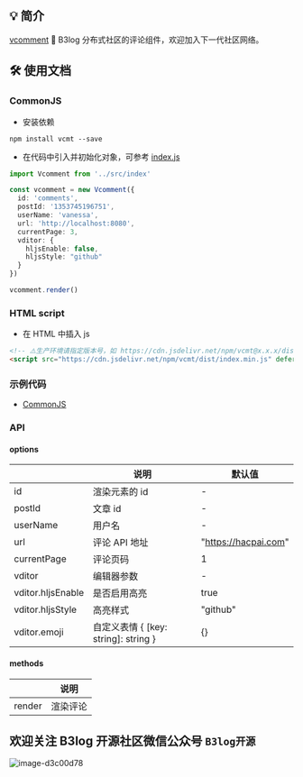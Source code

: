 ## 💡 简介

[vcomment](https://github.com/Vanessa219/vcomment) 🧵 B3log 分布式社区的评论组件，欢迎加入下一代社区网络。

## 🛠️ 使用文档

### CommonJS

* 安装依赖

```shell
npm install vcmt --save
```

* 在代码中引入并初始化对象，可参考 [index.js](https://github.com/Vanessa219/vcomment/blob/master/demo/index.js)

```ts
import Vcomment from '../src/index'

const vcomment = new Vcomment({
  id: 'comments',
  postId: '1353745196751',
  userName: 'vanessa',
  url: 'http://localhost:8080',
  currentPage: 3,
  vditor: {
    hljsEnable: false,
    hljsStyle: "github"
  }
})

vcomment.render()
```

### HTML script

* 在 HTML 中插入 js

```html
<!-- ⚠️生产环境请指定版本号，如 https://cdn.jsdelivr.net/npm/vcmt@x.x.x/dist... -->
<script src="https://cdn.jsdelivr.net/npm/vcmt/dist/index.min.js" defer></script>
```

### 示例代码

* [CommonJS](https://github.com/Vanessa219/vcomment/blob/master/demo/index.js)

### API

#### options

| |说明|	默认值|
|---|---|---|
| id| 渲染元素的 id |-|
| postId| 文章 id |-|
| userName| 用户名 |-|
| url| 评论 API 地址 |"https://hacpai.com"|
| currentPage| 评论页码|1|
|vditor|编辑器参数|-|
|vditor.hljsEnable|是否启用高亮|true|
|vditor.hljsStyle|高亮样式|"github"|
|vditor.emoji|自定义表情 { [key: string]: string }|{}|

#### methods

| |说明|
|---|---|
|render|渲染评论|

## 欢迎关注 B3log 开源社区微信公众号 `B3log开源`

![image-d3c00d78](https://user-images.githubusercontent.com/873584/71566370-0d312c00-2af2-11ea-8ea1-0d45d6f0db20.png)
